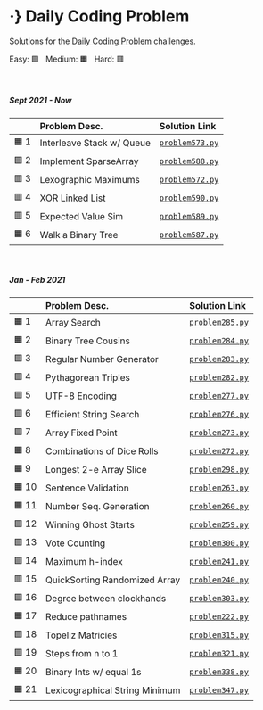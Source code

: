 # ·} Daily Coding Problem 

Solutions for the [Daily Coding Problem](https://www.dailycodingproblem.com/) challenges.
 
Easy: :green_square: &nbsp; Medium: :orange_square: &nbsp; Hard: :red_square:

<br>

##### **Sept 2021 - Now**

| | Problem Desc.  | Solution Link |
|-|:-|:-|
| :orange_square: 1 | Interleave Stack w/ Queue  | [`problem573.py`](https://github.com/nkhi/dailycodingproblem/blob/master/solutions/problem573.py) |
| :green_square: 2 | Implement SparseArray | [`problem588.py`](https://github.com/nkhi/dailycodingproblem/blob/master/solutions/problem588.py) |
| :red_square: 3 | Lexographic Maximums | [`problem572.py`](https://github.com/nkhi/dailycodingproblem/blob/master/solutions/problem572.py) |
| :red_square: 4 | XOR Linked List | [`problem590.py`](https://github.com/nkhi/dailycodingproblem/blob/master/solutions/problem590.py) |
| :red_square: 5 | Expected Value Sim | [`problem589.py`](https://github.com/nkhi/dailycodingproblem/blob/master/solutions/problem589.py) |
| :orange_square: 6 | Walk a Binary Tree | [`problem587.py`](https://github.com/nkhi/dailycodingproblem/blob/master/solutions/problem587.py) |
<br>

##### **Jan - Feb 2021**

|  | Problem Desc.  | Solution Link |
|-|:-|:-|
| :orange_square: 1 | Array Search | [`problem285.py`](https://github.com/nkhi/dailycodingproblem/blob/master/solutions/problem285.py) |
| :orange_square: 2 | Binary Tree Cousins | [`problem284.py`](https://github.com/nkhi/dailycodingproblem/blob/master/solutions/problem284.py) |
| :green_square: 3 | Regular Number Generator |  [`problem283.py`](https://github.com/nkhi/dailycodingproblem/blob/master/solutions/problem283.py) |
| :green_square: 4 | Pythagorean Triples |  [`problem282.py`](https://github.com/nkhi/dailycodingproblem/blob/master/solutions/problem282.py) |
| :green_square: 5 | UTF-8 Encoding | [`problem277.py`](https://github.com/nkhi/dailycodingproblem/blob/master/solutions/problem277.py) |
| :green_square: 6 | Efficient String Search | [`problem276.py`](https://github.com/nkhi/dailycodingproblem/blob/master/solutions/problem276.py) |
| :green_square: 7 | Array Fixed Point | [`problem273.py`](https://github.com/nkhi/dailycodingproblem/blob/master/solutions/problem273.py) |
| :orange_square: 8 | Combinations of Dice Rolls | [`problem272.py`](https://github.com/nkhi/dailycodingproblem/blob/master/solutions/problem272.py) |
| :orange_square: 9 | Longest 2-e Array Slice | [`problem298.py`](https://github.com/nkhi/dailycodingproblem/blob/master/solutions/problem298.py) |
| :orange_square: 10 | Sentence Validation | [`problem263.py`](https://github.com/nkhi/dailycodingproblem/blob/master/solutions/problem263.py) |
| :orange_square: 11 | Number Seq. Generation  | [`problem260.py`](https://github.com/nkhi/dailycodingproblem/blob/master/solutions/problem260.py) |
| :green_square: 12 | Winning Ghost Starts  | [`problem259.py`](https://github.com/nkhi/dailycodingproblem/blob/master/solutions/problem259.py) |
| :green_square: 13 | Vote Counting  | [`problem300.py`](https://github.com/nkhi/dailycodingproblem/blob/master/solutions/problem300.py) |
| :green_square: 14 | Maximum h-index  | [`problem241.py`](https://github.com/nkhi/dailycodingproblem/blob/master/solutions/problem241.py) |
| :red_square: 15 | QuickSorting Randomized Array  | [`problem240.py`](https://github.com/nkhi/dailycodingproblem/blob/master/solutions/problem240.py) |
| :green_square: 16 | Degree between clockhands  | [`problem303.py`](https://github.com/nkhi/dailycodingproblem/blob/master/solutions/problem303.py) |
| :orange_square: 17 | Reduce pathnames | [`problem222.py`](https://github.com/nkhi/dailycodingproblem/blob/master/solutions/problem222.py) |
| :green_square: 18 | Topeliz Matricies  | [`problem315.py`](https://github.com/nkhi/dailycodingproblem/blob/master/solutions/problem315.py) |
| :green_square: 19 | Steps from n to 1  | [`problem321.py`](https://github.com/nkhi/dailycodingproblem/blob/master/solutions/problem321.py) |
| :orange_square: 20 | Binary Ints w/ equal 1s  | [`problem338.py`](https://github.com/nkhi/dailycodingproblem/blob/master/solutions/problem338.py) |
| :orange_square: 21| Lexicographical String Minimum | [`problem347.py`](https://github.com/nkhi/dailycodingproblem/blob/master/solutions/problem347.py) |
<br>